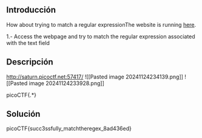 ## Introducción
How about trying to match a regular expressionThe website is running [here](http://saturn.picoctf.net:57417/).

1.- Access the webpage and try to match the regular expression associated with the text field
## Descripción
http://saturn.picoctf.net:57417/
![[Pasted image 20241124234139.png]]
![[Pasted image 20241124233928.png]]

picoCTF{.*}

## Solución 
picoCTF{succ3ssfully_matchtheregex_8ad436ed}